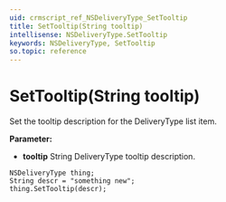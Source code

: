 ```yaml
---
uid: crmscript_ref_NSDeliveryType_SetTooltip
title: SetTooltip(String tooltip)
intellisense: NSDeliveryType.SetTooltip
keywords: NSDeliveryType, SetTooltip
so.topic: reference
---
```


# SetTooltip(String tooltip)

Set the tooltip description for the DeliveryType list item.

**Parameter:** 
 - **tooltip** String DeliveryType tooltip description.

```crmscript
NSDeliveryType thing;
String descr = "something new";
thing.SetTooltip(descr);
```

